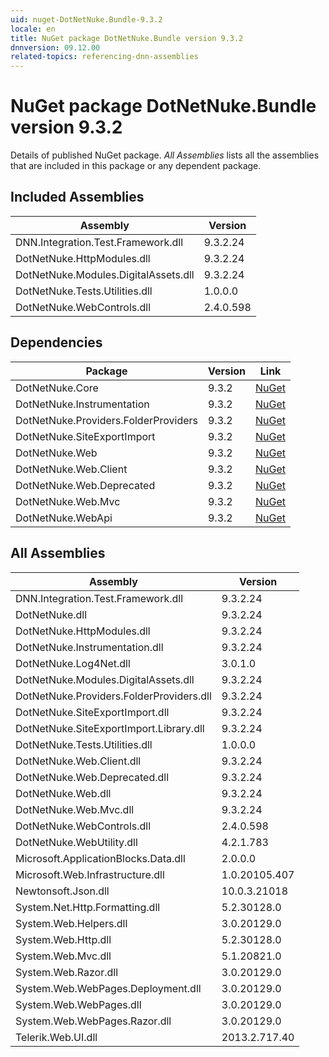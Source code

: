 ```yaml
---
uid: nuget-DotNetNuke.Bundle-9.3.2
locale: en
title: NuGet package DotNetNuke.Bundle version 9.3.2
dnnversion: 09.12.00
related-topics: referencing-dnn-assemblies
---
```


# NuGet package DotNetNuke.Bundle version 9.3.2
Details of published NuGet package.
*All Assemblies* lists all the assemblies that are included in this package or any dependent package.

## Included Assemblies

|Assembly|Version|
|---|---|
|DNN.Integration.Test.Framework.dll|9.3.2.24|
|DotNetNuke.HttpModules.dll|9.3.2.24|
|DotNetNuke.Modules.DigitalAssets.dll|9.3.2.24|
|DotNetNuke.Tests.Utilities.dll|1.0.0.0|
|DotNetNuke.WebControls.dll|2.4.0.598|

## Dependencies

|Package|Version|Link|
|---|---|---|
|DotNetNuke.Core|9.3.2|[NuGet](https://www.nuget.org/packages/DotNetNuke.Core/9.3.2)|
|DotNetNuke.Instrumentation|9.3.2|[NuGet](https://www.nuget.org/packages/DotNetNuke.Instrumentation/9.3.2)|
|DotNetNuke.Providers.FolderProviders|9.3.2|[NuGet](https://www.nuget.org/packages/DotNetNuke.Providers.FolderProviders/9.3.2)|
|DotNetNuke.SiteExportImport|9.3.2|[NuGet](https://www.nuget.org/packages/DotNetNuke.SiteExportImport/9.3.2)|
|DotNetNuke.Web|9.3.2|[NuGet](https://www.nuget.org/packages/DotNetNuke.Web/9.3.2)|
|DotNetNuke.Web.Client|9.3.2|[NuGet](https://www.nuget.org/packages/DotNetNuke.Web.Client/9.3.2)|
|DotNetNuke.Web.Deprecated|9.3.2|[NuGet](https://www.nuget.org/packages/DotNetNuke.Web.Deprecated/9.3.2)|
|DotNetNuke.Web.Mvc|9.3.2|[NuGet](https://www.nuget.org/packages/DotNetNuke.Web.Mvc/9.3.2)|
|DotNetNuke.WebApi|9.3.2|[NuGet](https://www.nuget.org/packages/DotNetNuke.WebApi/9.3.2)|

## All Assemblies

|Assembly|Version|
|---|---|
|DNN.Integration.Test.Framework.dll|9.3.2.24|
|DotNetNuke.dll|9.3.2.24|
|DotNetNuke.HttpModules.dll|9.3.2.24|
|DotNetNuke.Instrumentation.dll|9.3.2.24|
|DotNetNuke.Log4Net.dll|3.0.1.0|
|DotNetNuke.Modules.DigitalAssets.dll|9.3.2.24|
|DotNetNuke.Providers.FolderProviders.dll|9.3.2.24|
|DotNetNuke.SiteExportImport.dll|9.3.2.24|
|DotNetNuke.SiteExportImport.Library.dll|9.3.2.24|
|DotNetNuke.Tests.Utilities.dll|1.0.0.0|
|DotNetNuke.Web.Client.dll|9.3.2.24|
|DotNetNuke.Web.Deprecated.dll|9.3.2.24|
|DotNetNuke.Web.dll|9.3.2.24|
|DotNetNuke.Web.Mvc.dll|9.3.2.24|
|DotNetNuke.WebControls.dll|2.4.0.598|
|DotNetNuke.WebUtility.dll|4.2.1.783|
|Microsoft.ApplicationBlocks.Data.dll|2.0.0.0|
|Microsoft.Web.Infrastructure.dll|1.0.20105.407|
|Newtonsoft.Json.dll|10.0.3.21018|
|System.Net.Http.Formatting.dll|5.2.30128.0|
|System.Web.Helpers.dll|3.0.20129.0|
|System.Web.Http.dll|5.2.30128.0|
|System.Web.Mvc.dll|5.1.20821.0|
|System.Web.Razor.dll|3.0.20129.0|
|System.Web.WebPages.Deployment.dll|3.0.20129.0|
|System.Web.WebPages.dll|3.0.20129.0|
|System.Web.WebPages.Razor.dll|3.0.20129.0|
|Telerik.Web.UI.dll|2013.2.717.40|

